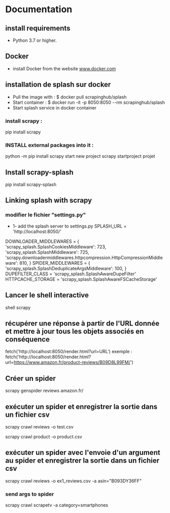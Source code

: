 # Documentation

## install requirements

- Python 3.7 or higher.

## Docker

- install Docker from the website www.docker.com

## installation de splash sur docker

- Pull the image with :
  $ docker pull scrapinghub/splash
- Start container :
  $ docker run -it -p 8050:8050 --rm scrapinghub/splash
- Start splash service in docker container

### install scrapy :

pip install scrapy

### INSTALL external packages into it :

python -m pip install scrapy
start new project
scrapy startproject projet

## Install scrapy-splash

pip install scrapy-splash

## Linking splash with scrapy

### modifier le fichier "settings.py"

- 1- add the splash server to settings.py
  SPLASH_URL = 'http://localhost:8050/'

DOWNLOADER_MIDDLEWARES = {
'scrapy_splash.SplashCookiesMiddleware': 723,
'scrapy_splash.SplashMiddleware': 725,
'scrapy.downloadermiddlewares.httpcompression.HttpCompressionMiddleware': 810,
}
SPIDER_MIDDLEWARES = {
'scrapy_splash.SplashDeduplicateArgsMiddleware': 100,
}
DUPEFILTER_CLASS = 'scrapy_splash.SplashAwareDupeFilter'
HTTPCACHE_STORAGE = 'scrapy_splash.SplashAwareFSCacheStorage'

## Lancer le shell interactive

shell scrapy

## récupérer une réponse à partir de l'URL donnée et mettre à jour tous les objets associés en conséquence

fetch('http://localhost:8050/render.html?url=URL')
exemple : fetch('http://localhost:8050/render.html?url=https://www.amazon.fr/product-reviews/B09D8L99FM/')

## Créer un spider

scrapy genspider reviews amazon.fr/

## exécuter un spider et enregistrer la sortie dans un fichier csv

scrapy crawl reviews -o test.csv

scrapy crawl product -o product.csv

## exécuter un spider avec l'envoie d'un argument au spider et enregistrer la sortie dans un fichier csv

scrapy crawl reviews -o ex1_reviews.csv -a asin="B093DY36FF"

<!-- scrapy crawl reviews -o test.csv -a asin="B08Z23JP4W" -->

### send args to spider

scrapy crawl scrapetv -a category=smartphones
